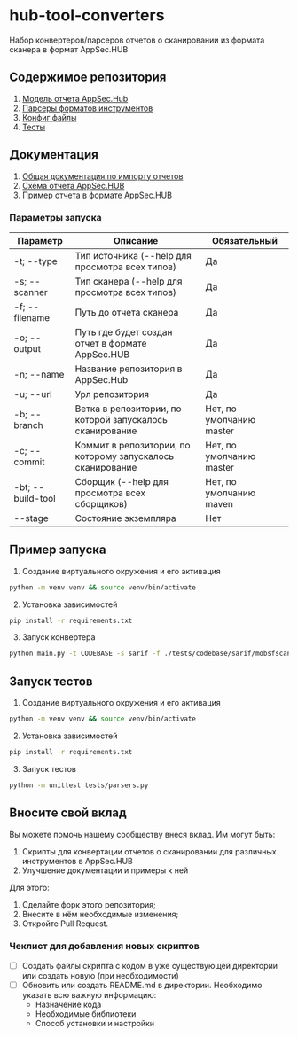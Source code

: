 # hub-tool-converters

Набор конвертеров/парсеров отчетов о сканировании из формата сканера в формат AppSec.HUB

## Содержимое репозитория

1. [Модель отчета AppSec.Hub](hub/models/hub.py)
2. [Парсеры форматов инструментов](converters/parsers)
3. [Конфиг файлы](config)
4. [Тесты](tests)

## Документация

1. [Общая документация по импорту отчетов](https://docs.appsec-hub.ru/2024.1/ug/security%20issues/?h=импор#_3)
2. [Схема отчета AppSec.HUB](https://docs.appsec-hub.ru/2024.1/gi/appendix%202/)
3. [Пример отчета в формате AppSec.HUB](https://docs.appsec-hub.ru/2024.1/gi/appendix%202/#_1)

### Параметры запуска

| Параметр          | Описание                                                   | Обязательный             |
|-------------------|------------------------------------------------------------|--------------------------|
| -t; --type        | Тип источника (--help для просмотра всех типов)            | Да                       |
| -s; --scanner     | Тип сканера (--help для просмотра всех типов)              | Да                       |
| -f; --filename    | Путь до отчета сканера                                     | Да                       |
| -o; --output      | Путь где будет создан отчет в формате AppSec.HUB           | Да                       |
| -n; --name        | Название репозитория в AppSec.Hub                          | Да                       |
| -u; --url         | Урл репозитория                                            | Да                       |
| -b; --branch      | Ветка в репозитории, по которой запускалось сканирование   | Нет, по умолчанию master |
| -c; --commit      | Коммит в репозитории, по которому запускалось сканирование | Нет, по умолчанию master |
| -bt; --build-tool | Сборщик (--help для просмотра всех сборщиков)              | Нет, по умолчанию maven  |
| --stage           | Состояние экземпляра                                       | Нет                      |

## Пример запуска

1. Создание виртуального окружения и его активация
```bash
python -m venv venv && source venv/bin/activate
```

2. Установка зависимостей
```bash
pip install -r requirements.txt
```

3. Запуск конвертера
```bash
python main.py -t CODEBASE -s sarif -f ./tests/codebase/sarif/mobsfscan.json -o ./tests/codebase/sarif/mobsfscan_hub.json -n hub-tool-converters -u https://github.com/Swordfish-Security/hub-tool-converters.git
```

## Запуск тестов

1. Создание виртуального окружения и его активация
```bash
python -m venv venv && source venv/bin/activate
```

2. Установка зависимостей
```bash
pip install -r requirements.txt
```

3. Запуск тестов
```bash
python -m unittest tests/parsers.py
```

## Вносите свой вклад

Вы можете помочь нашему сообществу внеся вклад. Им могут быть:

1. Скрипты для конвертации отчетов о сканировании для различных инструментов в AppSec.HUB
2. Улучшение документации и примеры к ней

Для этого:

1. Сделайте форк этого репозитория;
2. Внесите в нём необходимые изменения;
3. Откройте Pull Request.

### Чеклист для добавления новых скриптов

- [ ] Создать файлы скрипта с кодом в уже существующей директории или создать новую (при необходимости)
- [ ] Обновить или создать README.md в директории. Необходимо указать всю важную информацию:
    - Назначение кода
    - Необходимые библиотеки
    - Способ установки и настройки
